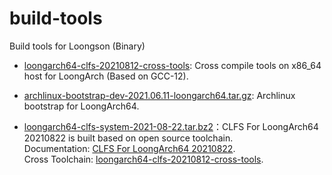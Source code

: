 # build-tools

Build tools for Loongson (Binary)

- [loongarch64-clfs-20210812-cross-tools](https://github.com/loongson/build-tools/releases/latest/download/loongarch64-clfs-20210812-cross-tools.tar.xz): Cross compile tools on x86_64 host for LoongArch (Based on GCC-12).

- [archlinux-bootstrap-dev-2021.06.11-loongarch64.tar.gz](https://github.com/loongson/build-tools/releases/latest/download/archlinux-bootstrap-dev-2021.06.11-loongarch64.tar.gz): Archlinux bootstrap for LoongArch64.

- [loongarch64-clfs-system-2021-08-22.tar.bz2](https://github.com/loongson/build-tools/releases/latest/download/loongarch64-clfs-system-2021-08-22.tar.bz2)：CLFS For LoongArch64 20210822 is built based on open source toolchain.  
Documentation: [CLFS For LoongArch64 20210822](https://github.com/sunhaiyong1978/CLFS-for-LoongArch/blob/main/CLFS_For_LoongArch64-20210822.md).  
Cross Toolchain: [loongarch64-clfs-20210812-cross-tools](https://github.com/loongson/build-tools/releases/latest/download/loongarch64-clfs-20210812-cross-tools.tar.xz).
